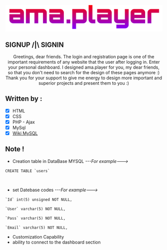 <img src="https://github.com/ama-player0000/signin-signup/blob/main/pictures/ama.png?raw=true" align="center">

## SIGNUP /|\ SIGNIN
<p align="center">Greetings, dear friends. The login and registration page is one of the important requirements of any website that the user after logging in. Enter your personal dashboard. I designed ama.player for you, my dear friends, so that you don't need to search for the design of these pages anymore :)<br>Thank you for your support to give me energy to design more important and superior projects and present them to you :)</p>

## Written by : 
- [x] HTML
- [x] CSS
- [x] PHP - Ajax
- [x] MySql
- [x] <a href="https://github.com/ama-player0000/signin-signup/wiki/Wiki-MySQL">Wiki MySQL</a>

## Note ! 
- Creation table in DataBase MYSQL *---For example--->* 
```MySQL 
CREATE TABLE `users`
```
<br>

- set Datebase codes *---For example--->* 
```MySQL 
`Id` int(5) unsigned NOT NULL,
```
```MySQL 
`User` varchar(5) NOT NULL,
```
```MySQL 
`Pass` varchar(5) NOT NULL,
```
```MySQL 
`Email` varchar(5) NOT NULL,
```
- Customization Capability
- ability to connect to the dashboard section
